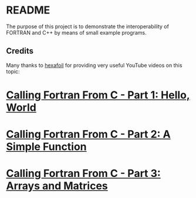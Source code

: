 README
======

The purpose of this project is to demonstrate the interoperability of FORTRAN and C++ by means of
small example programs.

Credits
-------

Many thanks to [hexafoil](https://www.youtube.com/channel/UCxyrnOWKQ6BJVGurA3vOMWA) for
providing very useful YouTube videos on this topic:

# [Calling Fortran From C - Part 1: Hello, World ](https://youtu.be/urcy6-kXZDw)
# [Calling Fortran From C - Part 2: A Simple Function](https://youtu.be/LmVUTWQDdC4)
# [Calling Fortran From C - Part 3: Arrays and Matrices](https://youtu.be/_h8eZ7vI_uw)
